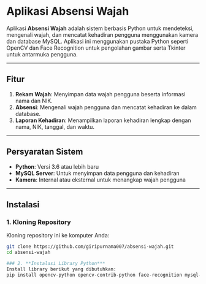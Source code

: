 # Aplikasi Absensi Wajah

Aplikasi **Absensi Wajah** adalah sistem berbasis Python untuk mendeteksi, mengenali wajah, dan mencatat kehadiran pengguna menggunakan kamera dan database MySQL. Aplikasi ini menggunakan pustaka Python seperti OpenCV dan Face Recognition untuk pengolahan gambar serta Tkinter untuk antarmuka pengguna.

---

## **Fitur**
1. **Rekam Wajah**: Menyimpan data wajah pengguna beserta informasi nama dan NIK.
2. **Absensi**: Mengenali wajah pengguna dan mencatat kehadiran ke dalam database.
3. **Laporan Kehadiran**: Menampilkan laporan kehadiran lengkap dengan nama, NIK, tanggal, dan waktu.

---

## **Persyaratan Sistem**
- **Python**: Versi 3.6 atau lebih baru
- **MySQL Server**: Untuk menyimpan data pengguna dan kehadiran
- **Kamera**: Internal atau eksternal untuk menangkap wajah pengguna

---

## **Instalasi**

### 1. **Kloning Repository**
Kloning repository ini ke komputer Anda:
```bash
git clone https://github.com/giripurnama007/absensi-wajah.git
cd absensi-wajah

### 2. **Instalasi Library Python***
Install library berikut yang dibutuhkan:
pip install opencv-python opencv-contrib-python face-recognition mysql-connector-python pillow cmake dlib
